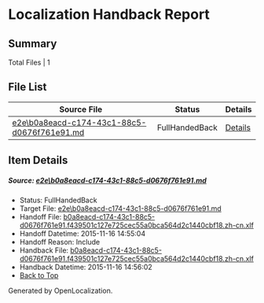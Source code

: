 # <a name='report-top'></a> Localization Handback Report

## Summary
 Total Files | 1

## File List
 Source File | Status | Details 
 ----------- | ------ | ------- 
 [e2e\b0a8eacd-c174-43c1-88c5-d0676f761e91.md](https://github.com/OpenLocalizationTest/oltest/blob/a4f022d47e0aa84b63ebcad8984a312f63cd1520/e2e/b0a8eacd-c174-43c1-88c5-d0676f761e91.md) | FullHandedBack | [Details](#8983aa64952cd0492c6725b09edbb85a826bbd471)

## Item Details
##### <a name='8983aa64952cd0492c6725b09edbb85a826bbd471'></a> Source: [e2e\b0a8eacd-c174-43c1-88c5-d0676f761e91.md](https://github.com/OpenLocalizationTest/oltest/blob/a4f022d47e0aa84b63ebcad8984a312f63cd1520/e2e/b0a8eacd-c174-43c1-88c5-d0676f761e91.md)
* Status: FullHandedBack
* Target File: [e2e\b0a8eacd-c174-43c1-88c5-d0676f761e91.md](https://github.com/OpenLocalizationTestOrg/oltest.zh-cn/blob/86438c7ec50e993ad7d4395ce526984ef42a0dfc/e2e/b0a8eacd-c174-43c1-88c5-d0676f761e91.md)
* Handoff File: [b0a8eacd-c174-43c1-88c5-d0676f761e91.f439501c127e725cec55a0bca564d2c1440cbf18.zh-cn.xlf](https://github.com/OpenLocalizationTestOrg/olhandoff/blob/093faeb0c1a9991815b435173ee68712bc657f94/ol-handoff/OpenLocalizationTestOrg/oltest.zh-cn/yanz/b0a8eacd-c174-43c1-88c5-d0676f761e91.f439501c127e725cec55a0bca564d2c1440cbf18.zh-cn.xlf)
* Handoff Datetime: 2015-11-16 14:55:04
* Handoff Reason: Include
* Handback File: [b0a8eacd-c174-43c1-88c5-d0676f761e91.f439501c127e725cec55a0bca564d2c1440cbf18.zh-cn.xlf](https://github.com/OpenLocalizationTestOrg/olhandback/blob/b3fdcc7a46aae061aa258de75506e41ecd2632f6/ol-handback/OpenLocalizationTestOrg/oltest.zh-cn/yanz/b0a8eacd-c174-43c1-88c5-d0676f761e91.f439501c127e725cec55a0bca564d2c1440cbf18.zh-cn.xlf)
* Handback Datetime: 2015-11-16 14:56:02
* [Back to Top](#report-top)


Generated by OpenLocalization.
